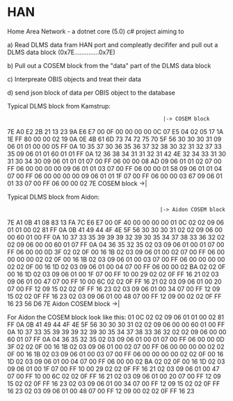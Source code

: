 # HAN

Home Area Network - a dotnet core (5.0) c# project aiming to

a) Read DLMS data fram HAN port and compleatly decififer and pull out a DLMS data block (0x7E..............0x7E)

b) Pull out a COSEM block from the "data" part of the DLMS data block

c) Interpreate OBIS objects and treat their data

d) send json block of data per OBIS object to the database

Typical DLMS block from Kamstrup:

                                                      |-> COSEM block
7E A0 E2 2B 21 13 23 9A E6 E7 00 0F 00 00 00 00 0C 07 E5 04 02 05 17 1A 1E FF 80 00 00 02
19 0A 0E 4B 61 6D 73 74 72 75 70 5F 56 30 30 30 31 09 06 01 01 00 00 05 FF 0A 10 35 37 30
36 35 36 37 32 38 30 32 31 32 37 33 35 09 06 01 01 60 01 01 FF 0A 12 36 38 34 31 31 32 31
42 4E 32 34 33 31 30 31 30 34 30 09 06 01 01 01 07 00 FF 06 00 00 08 AD 09 06 01 01 02 07
00 FF 06 00 00 00 00 09 06 01 01 03 07 00 FF 06 00 00 01 58 09 06 01 01 04 07 00 FF 06 00
00 00 00 09 06 01 01 1F 07 00 FF 06 00 00 03 67 09 06 01 01 33 07 00 FF 06 00 00 02 7E
                                                              COSEM block ->|

Typical DLMS block from Aidon:

                                                     |-> Aidon COSEM block
7E A1 0B 41 08 83 13 FA 7C E6 E7 00 0F 40 00 00 00 00 01 0C 02 02 09 06 01 01 00 02 81 FF
0A 0B 41 49 44 4F 4E 5F 56 30 30 30 31 02 02 09 06 00 00 60 01 00 FF 0A 10 37 33 35 39 39
39 32 39 30 35 34 37 38 33 36 32 02 02 09 06 00 00 60 01 07 FF 0A 04 36 35 32 35 02 03 09
06 01 00 01 07 00 FF 06 00 00 0D 3F 02 02 0F 00 16 1B 02 03 09 06 01 00 02 07 00 FF 06 00
00 00 00 02 02 0F 00 16 1B 02 03 09 06 01 00 03 07 00 FF 06 00 00 00 00 02 02 0F 00 16 1D
02 03 09 06 01 00 04 07 00 FF 06 00 00 02 BA 02 02 0F 00 16 1D 02 03 09 06 01 00 1F 07 00
FF 10 00 29 02 02 0F FF 16 21 02 03 09 06 01 00 47 07 00 FF 10 00 6C 02 02 0F FF 16 21 02
03 09 06 01 00 20 07 00 FF 12 09 15 02 02 0F FF 16 23 02 03 09 06 01 00 34 07 00 FF 12 09
15 02 02 0F FF 16 23 02 03 09 06 01 00 48 07 00 FF 12 09 00 02 02 0F FF 16 23 56 D6 7E
                                                         Aidon COSEM block ->|

For Aidon the COSEM block look like this:
01 0C 02 02 09 06 01 01 00 02 81 FF 0A 0B 41 49 44 4F 4E 5F 56 30 30 30 31 02 02 09 06 00
00 60 01 00 FF 0A 10 37 33 35 39 39 39 32 39 30 35 34 37 38 33 36 32 02 02 09 06 00 00 60
01 07 FF 0A 04 36 35 32 35 02 03 09 06 01 00 01 07 00 FF 06 00 00 0D 3F 02 02 0F 00 16 1B
02 03 09 06 01 00 02 07 00 FF 06 00 00 00 00 02 02 0F 00 16 1B 02 03 09 06 01 00 03 07 00
FF 06 00 00 00 00 02 02 0F 00 16 1D 02 03 09 06 01 00 04 07 00 FF 06 00 00 02 BA 02 02 0F
00 16 1D 02 03 09 06 01 00 1F 07 00 FF 10 00 29 02 02 0F FF 16 21 02 03 09 06 01 00 47 07
00 FF 10 00 6C 02 02 0F FF 16 21 02 03 09 06 01 00 20 07 00 FF 12 09 15 02 02 0F FF 16 23
02 03 09 06 01 00 34 07 00 FF 12 09 15 02 02 0F FF 16 23 02 03 09 06 01 00 48 07 00 FF 12
09 00 02 02 0F FF 16 23
